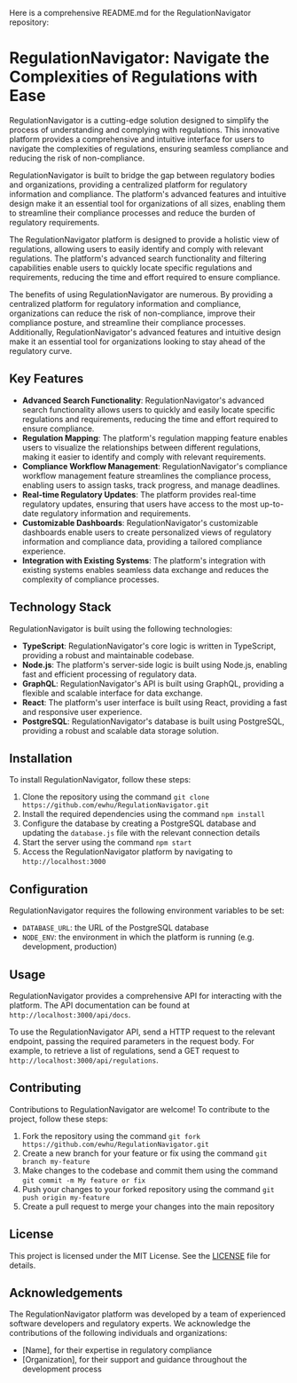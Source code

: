 Here is a comprehensive README.md for the RegulationNavigator repository:

# RegulationNavigator: Navigate the Complexities of Regulations with Ease

RegulationNavigator is a cutting-edge solution designed to simplify the process of understanding and complying with regulations. This innovative platform provides a comprehensive and intuitive interface for users to navigate the complexities of regulations, ensuring seamless compliance and reducing the risk of non-compliance.

RegulationNavigator is built to bridge the gap between regulatory bodies and organizations, providing a centralized platform for regulatory information and compliance. The platform's advanced features and intuitive design make it an essential tool for organizations of all sizes, enabling them to streamline their compliance processes and reduce the burden of regulatory requirements.

The RegulationNavigator platform is designed to provide a holistic view of regulations, allowing users to easily identify and comply with relevant regulations. The platform's advanced search functionality and filtering capabilities enable users to quickly locate specific regulations and requirements, reducing the time and effort required to ensure compliance.

The benefits of using RegulationNavigator are numerous. By providing a centralized platform for regulatory information and compliance, organizations can reduce the risk of non-compliance, improve their compliance posture, and streamline their compliance processes. Additionally, RegulationNavigator's advanced features and intuitive design make it an essential tool for organizations looking to stay ahead of the regulatory curve.

## Key Features

* **Advanced Search Functionality**: RegulationNavigator's advanced search functionality allows users to quickly and easily locate specific regulations and requirements, reducing the time and effort required to ensure compliance.
* **Regulation Mapping**: The platform's regulation mapping feature enables users to visualize the relationships between different regulations, making it easier to identify and comply with relevant requirements.
* **Compliance Workflow Management**: RegulationNavigator's compliance workflow management feature streamlines the compliance process, enabling users to assign tasks, track progress, and manage deadlines.
* **Real-time Regulatory Updates**: The platform provides real-time regulatory updates, ensuring that users have access to the most up-to-date regulatory information and requirements.
* **Customizable Dashboards**: RegulationNavigator's customizable dashboards enable users to create personalized views of regulatory information and compliance data, providing a tailored compliance experience.
* **Integration with Existing Systems**: The platform's integration with existing systems enables seamless data exchange and reduces the complexity of compliance processes.

## Technology Stack

RegulationNavigator is built using the following technologies:

* **TypeScript**: RegulationNavigator's core logic is written in TypeScript, providing a robust and maintainable codebase.
* **Node.js**: The platform's server-side logic is built using Node.js, enabling fast and efficient processing of regulatory data.
* **GraphQL**: RegulationNavigator's API is built using GraphQL, providing a flexible and scalable interface for data exchange.
* **React**: The platform's user interface is built using React, providing a fast and responsive user experience.
* **PostgreSQL**: RegulationNavigator's database is built using PostgreSQL, providing a robust and scalable data storage solution.

## Installation

To install RegulationNavigator, follow these steps:

1. Clone the repository using the command `git clone https://github.com/ewhu/RegulationNavigator.git`
2. Install the required dependencies using the command `npm install`
3. Configure the database by creating a PostgreSQL database and updating the `database.js` file with the relevant connection details
4. Start the server using the command `npm start`
5. Access the RegulationNavigator platform by navigating to `http://localhost:3000`

## Configuration

RegulationNavigator requires the following environment variables to be set:

* `DATABASE_URL`: the URL of the PostgreSQL database
* `NODE_ENV`: the environment in which the platform is running (e.g. development, production)

## Usage

RegulationNavigator provides a comprehensive API for interacting with the platform. The API documentation can be found at `http://localhost:3000/api/docs`.

To use the RegulationNavigator API, send a HTTP request to the relevant endpoint, passing the required parameters in the request body. For example, to retrieve a list of regulations, send a GET request to `http://localhost:3000/api/regulations`.

## Contributing

Contributions to RegulationNavigator are welcome! To contribute to the project, follow these steps:

1. Fork the repository using the command `git fork https://github.com/ewhu/RegulationNavigator.git`
2. Create a new branch for your feature or fix using the command `git branch my-feature`
3. Make changes to the codebase and commit them using the command `git commit -m My feature or fix`
4. Push your changes to your forked repository using the command `git push origin my-feature`
5. Create a pull request to merge your changes into the main repository

## License

This project is licensed under the MIT License. See the [LICENSE](https://github.com/ewhu/RegulationNavigator/blob/main/LICENSE) file for details.

## Acknowledgements

The RegulationNavigator platform was developed by a team of experienced software developers and regulatory experts. We acknowledge the contributions of the following individuals and organizations:

* [Name], for their expertise in regulatory compliance
* [Organization], for their support and guidance throughout the development process